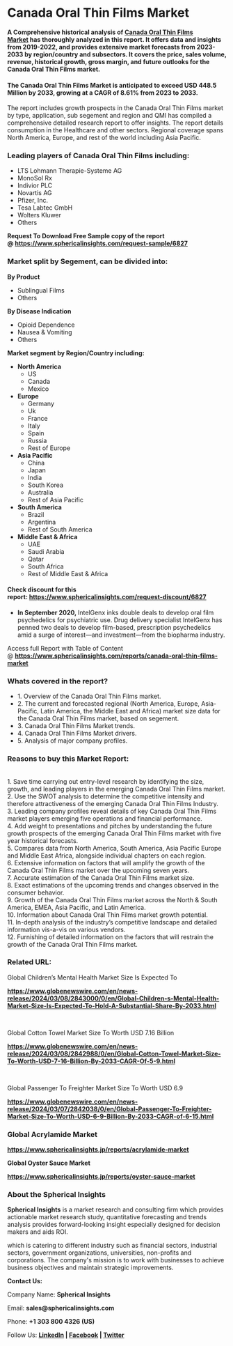 <h1 class="news-post-title">Canada Oral Thin Films Market</h1>
<p><strong>A Comprehensive historical analysis of&nbsp;<a href="https://www.sphericalinsights.com/reports/canada-oral-thin-films-market" target="_blank" rel="noreferrer noopener">Canada Oral Thin Films Market</a>&nbsp;has thoroughly analyzed in this report. It offers data and insights from 2019-2022, and provides extensive market forecasts from 2023-2033 by region/country and subsectors. It covers the price, sales volume, revenue, historical growth, gross margin, and future outlooks for the Canada Oral Thin Films market.</strong></p>
<h4><strong>The Canada Oral Thin Films Market is anticipated to exceed USD 448.5 Million by 2033, growing at a CAGR of 8.61% from 2023 to 2033.</strong></h4>
<p>The report includes growth prospects in the Canada Oral Thin Films market by type, application, sub segement and region and QMI has compiled a comprehensive detailed research report to offer insights. The report details consumption in the Healthcare and other sectors. Regional coverage spans North America, Europe, and rest of the world including Asia Pacific.</p>
<h3><strong>Leading players of Canada Oral Thin Films including:</strong></h3>
<ul>
<li>LTS Lohmann Therapie-Systeme AG</li>
<li>MonoSol Rx</li>
<li>Indivior PLC</li>
<li>Novartis AG</li>
<li>Pfizer, Inc.</li>
<li>Tesa Labtec GmbH</li>
<li>Wolters Kluwer</li>
<li>Others</li>
</ul>
<p><strong>Request To Download Free Sample copy of the report @&nbsp;<a href="https://www.sphericalinsights.com/request-sample/6827">https://www.sphericalinsights.com/request-sample/6827</a></strong></p>
<h3><strong>Market split by Segement, can be divided into:</strong></h3>
<p><strong>By Product</strong></p>
<ul>
<li>Sublingual Films</li>
<li>Others</li>
</ul>
<p><strong>By Disease Indication</strong></p>
<ul>
<li>Opioid Dependence</li>
<li>Nausea &amp; Vomiting</li>
<li>Others</li>
</ul>
<p><strong>Market segment by Region/Country including:</strong></p>
<ul>
<li><strong>North America</strong>
<ul>
<li>US</li>
<li>Canada</li>
<li>Mexico</li>
</ul>
</li>
<li><strong>Europe</strong>
<ul>
<li>Germany</li>
<li>Uk</li>
<li>France</li>
<li>Italy</li>
<li>Spain</li>
<li>Russia</li>
<li>Rest of Europe</li>
</ul>
</li>
<li><strong>Asia Pacific</strong>
<ul>
<li>China</li>
<li>Japan</li>
<li>India</li>
<li>South Korea</li>
<li>Australia</li>
<li>Rest of Asia Pacific</li>
</ul>
</li>
<li><strong>South America</strong>
<ul>
<li>Brazil</li>
<li>Argentina</li>
<li>Rest of South America</li>
</ul>
</li>
<li><strong>Middle East &amp; Africa</strong>
<ul>
<li>UAE</li>
<li>Saudi Arabia</li>
<li>Qatar</li>
<li>South Africa</li>
<li>Rest of Middle East &amp; Africa</li>
</ul>
</li>
</ul>
<h4>Check discount for this report:&nbsp;<a href="https://www.sphericalinsights.com/request-discount/6827">https://www.sphericalinsights.com/request-discount/6827</a></h4>
<ul>
<li><strong>In September 2020,&nbsp;</strong>IntelGenx inks double deals to develop oral film psychedelics for psychiatric use. Drug delivery specialist IntelGenx has penned two deals to develop film-based, prescription psychedelics amid a surge of interest&mdash;and investment&mdash;from the biopharma industry.</li>
</ul>
<p>Access full Report with Table of Content @&nbsp;<strong><a href="https://www.sphericalinsights.com/reports/canada-oral-thin-films-market">https://www.sphericalinsights.com/reports/canada-oral-thin-films-market</a>&nbsp;</strong></p>
<h3><strong>Whats covered in the report?</strong></h3>
<ul>
<li>1. Overview of the Canada Oral Thin Films market.</li>
<li>2. The current and forecasted regional (North America, Europe, Asia-Pacific, Latin America, the Middle East and Africa) market size data for the Canada Oral Thin Films market, based on segement.</li>
<li>3. Canada Oral Thin Films Market trends.</li>
<li>4. Canada Oral Thin Films Market drivers.</li>
<li>5. Analysis of major company profiles.</li>
</ul>
<h3><strong>Reasons to buy this Market Report:</strong></h3>
<p><br />1. Save time carrying out entry-level research by identifying the size, growth, and leading players in the emerging Canada Oral Thin Films market.<br />2. Use the SWOT analysis to determine the competitive intensity and therefore attractiveness of the emerging Canada Oral Thin Films Industry.<br />3. Leading company profiles reveal details of key Canada Oral Thin Films market players emerging five operations and financial performance.<br />4. Add weight to presentations and pitches by understanding the future growth prospects of the emerging Canada Oral Thin Films market with five year historical forecasts.<br />5. Compares data from North America, South America, Asia Pacific Europe and Middle East Africa, alongside individual chapters on each region.<br />6. Extensive information on factors that will amplify the growth of the Canada Oral Thin Films market over the upcoming seven years.<br />7. Accurate estimation of the Canada Oral Thin Films market size.<br />8. Exact estimations of the upcoming trends and changes observed in the consumer behavior.<br />9. Growth of the Canada Oral Thin Films market across the North &amp; South America, EMEA, Asia Pacific, and Latin America.<br />10. Information about Canada Oral Thin Films market growth potential.<br />11. In-depth analysis of the industry&rsquo;s competitive landscape and detailed information vis-a-vis on various vendors.<br />12. Furnishing of detailed information on the factors that will restrain the growth of the Canada Oral Thin Films market.</p>
<h3><strong>Related URL:</strong></h3>
<p>Global Children&rsquo;s Mental Health Market Size Is Expected To</p>
<p><strong><a href="https://www.globenewswire.com/en/news-release/2024/03/08/2843000/0/en/Global-Children-s-Mental-Health-Market-Size-Is-Expected-To-Hold-A-Substantial-Share-By-2033.html">https://www.globenewswire.com/en/news-release/2024/03/08/2843000/0/en/Global-Children-s-Mental-Health-Market-Size-Is-Expected-To-Hold-A-Substantial-Share-By-2033.html</a>&nbsp;</strong></p>
<p>&nbsp;</p>
<p>Global Cotton Towel Market Size To Worth USD 7.16 Billion</p>
<p><strong><a href="https://www.globenewswire.com/en/news-release/2024/03/08/2842988/0/en/Global-Cotton-Towel-Market-Size-To-Worth-USD-7-16-Billion-By-2033-CAGR-Of-5-9.html">https://www.globenewswire.com/en/news-release/2024/03/08/2842988/0/en/Global-Cotton-Towel-Market-Size-To-Worth-USD-7-16-Billion-By-2033-CAGR-Of-5-9.html</a>&nbsp;</strong></p>
<p>&nbsp;</p>
<p>Global Passenger To Freighter Market Size To Worth USD 6.9</p>
<p><strong><a href="https://www.globenewswire.com/en/news-release/2024/03/07/2842038/0/en/Global-Passenger-To-Freighter-Market-Size-To-Worth-USD-6-9-Billion-By-2033-CAGR-of-6-15.html">https://www.globenewswire.com/en/news-release/2024/03/07/2842038/0/en/Global-Passenger-To-Freighter-Market-Size-To-Worth-USD-6-9-Billion-By-2033-CAGR-of-6-15.html</a>&nbsp;</strong></p>
<h3><strong>Global Acrylamide Market</strong></h3>
<p><strong><a href="https://www.sphericalinsights.jp/reports/acrylamide-market">https://www.sphericalinsights.jp/reports/acrylamide-market</a>&nbsp;</strong></p>
<p><strong>Global Oyster Sauce Market</strong></p>
<p><strong><a href="https://www.sphericalinsights.jp/reports/oyster-sauce-market">https://www.sphericalinsights.jp/reports/oyster-sauce-market</a>&nbsp;</strong></p>
<h3><strong>About the Spherical Insights</strong></h3>
<p><strong>Spherical Insights</strong>&nbsp;is a market research and consulting firm which provides actionable market research study, quantitative forecasting and trends analysis provides forward-looking insight especially designed for decision makers and aids ROI.</p>
<p>which is catering to different industry such as financial sectors, industrial sectors, government organizations, universities, non-profits and corporations. The company's mission is to work with businesses to achieve business objectives and maintain strategic improvements.</p>
<p><strong>Contact Us:</strong></p>
<p>Company Name:&nbsp;<strong>Spherical Insights</strong></p>
<p>Email:&nbsp;<strong>sales@sphericalinsights.com</strong></p>
<p>Phone:&nbsp;<strong>+1 303 800 4326 (US)</strong></p>
<p>Follow Us:&nbsp;<strong><a href="https://www.linkedin.com/company/spherical-insight/"><u>LinkedIn</u></a>&nbsp;|&nbsp;<a href="https://www.facebook.com/sphericalinsights22"><u>Facebook</u></a>&nbsp;|&nbsp;<a href="https://twitter.com/SInsights_US"><u>Twitter</u></a></strong></p>
